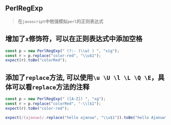 ## PerlRegExp

> 在`javascript`中勉强模拟`perl`的正则表达式

## 增加了`x`修饰符，可以在正则表达式中添加空格
```ts
const p = new PerlRegExp(" (?:- (\\w) ) ", "xig");
const r = p.replace("color-red", "\\u$1");
expect(r).toBe("colorRed");
```

## 添加了`replace`方法, 可以使用`\u \U \l \L \Q \E`，具体可以看`replace`方法的注释
```ts
const p = new PerlRegExp(" ([A-Z]) ", "xg");
const r = p.replace("colorRed", "-\\l$1");
expect(r).toBe("color-red");

expect(/(ajanuw)/.replace("hello ajanuw", "\\u$1")).toBe("hello Ajanuw");
```